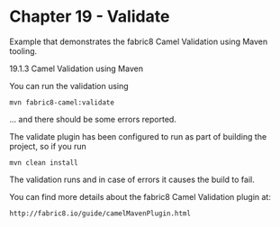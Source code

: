 Chapter 19 - Validate
=====================

Example that demonstrates the fabric8 Camel Validation using Maven tooling.

19.1.3 Camel Validation using Maven

You can run the validation using

    mvn fabric8-camel:validate

... and there should be some errors reported.

The validate plugin has been configured to run as part of building the project, so if you run

    mvn clean install

The validation runs and in case of errors it causes the build to fail.

You can find more details about the fabric8 Camel Validation plugin at:

    http://fabric8.io/guide/camelMavenPlugin.html

